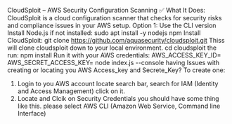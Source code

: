 CloudSploit – AWS Security Configuration Scanning
✅ What It Does:
CloudSploit is a cloud configuration scanner that checks for security risks and compliance issues in your AWS setup.
Option 1: Use the CLI version
Install Node.js if not installed: sudo apt install -y nodejs npm
Install CloudSploit:
git clone https://github.com/aquasecurity/cloudsploit.git Thiss will clone cloudsploit down to your local environment.
cd cloudsploit the run: npm install
Run it with your AWS credentials:
AWS_ACCESS_KEY_ID=<your-key> AWS_SECRET_ACCESS_KEY=<your-secret> node index.js --console
having Issues with creating or locating you AWS Access_key and Secrete_Key?
To create one:
1. Login to you AWS account locate search bar, search for IAM (Identity and Access Management) click on it.
2. Locate and Clcik on Security Credentials you should have some thing like this. please select AWS CLI (Amazon Web Service, Command line Interface)
